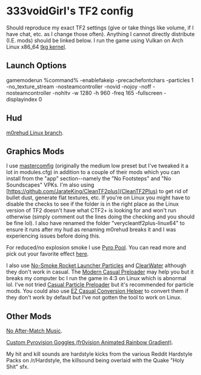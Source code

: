 # 333voidGirl's TF2 config
Should reproduce my exact TF2 settings (give or take things like volume, if I have chat, etc. as I change those often). Anything I cannot directly distribute (I.E. mods) should be linked below. I run the game using Vulkan on Arch Linux x86_64 [tkg kernel](https://github.com/Frogging-Family/linux-tkg). 

## Launch Options
gamemoderun %command% -enablefakeip -precachefontchars -particles 1 -no_texture_stream -nosteamcontroller -novid -nojoy -noff -nosteamcontroller -nohltv -w 1280 -h 960 -freq 165 -fullscreen -displayindex 0

## Hud
[m0rehud Linux branch](https://github.com/Hypnootize/m0rehud/tree/linux). 

## Graphics Mods
I use [mastercomfig](https://comfig.app/) (originally the medium low preset but I've tweaked it a lot in modules.cfg) in addition to a couple of their mods which you can install from the "app" section--namely the "No Footsteps" and "No Soundscapes" VPKs. I'm also using [https://github.com/JarateKing/CleanTF2plus](CleanTF2Plus) to get rid of bullet dust, generate flat textures, etc. If you're on Linux you might have to disable the checks to see if the folder is in the right place as the Linux version of TF2 doesn't have what CTF2+ is looking for and won't run otherwise (simply comment out the lines doing the checking and you should be fine lol). I also have renamed the folder "verycleantf2plus-linux64" to ensure it runs after my hud as renaming m0rehud breaks it and I was experiencing issues before doing this.

For reduced/no explosion smoke I use [Pyro Pool](https://drive.google.com/file/d/0B_loCHMSRedyc2ZqVWZGVXVFWGs/view?resourcekey=0-kLQ4d6BeqOGqIFEwHEjvug). You can read more and pick out your favorite effect [here](https://www.teamfortress.tv/25647).

I also use [No-Smoke Rocket Launcher Particles](https://gamebanana.com/mods/12418) and [ClearWater](https://gamebanana.com/mods/199840) although they don't work in casual. The [Modern Casual Preloader](https://gamebanana.com/wips/79779) may help you but it breaks my computer bc I run the game in 4:3 on Linux which is abnormal lol. I've not tried [Casual Particle Preloader](https://gamebanana.com/tools/19049) but it's recommended for particle mods. You could also use [EZ Casual Conversion Helper](https://gamebanana.com/tools/18215) to convert them if they don't work by default but I've not gotten the tool to work on Linux.

## Other Mods

[No After-Match Music](https://gamebanana.com/sounds/33479).

[Custom Pyrovision Goggles (fr0vision Animated Rainbow Gradient)](https://gamebanana.com/mods/547776). 

My hit and kill sounds are hardstyle kicks from the various Reddit Hardstyle Packs on /r/Hardstyle, the killsound being overlaid with the Quake "Holy Shit" sfx. 

